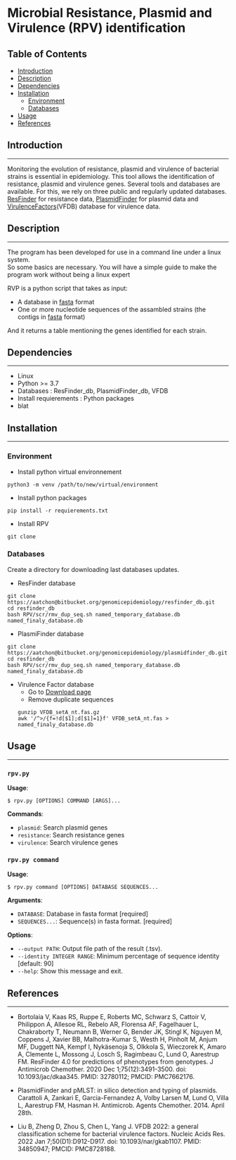 Microbial Resistance, Plasmid and Virulence (RPV) identification 
================================================================

## Table of Contents

  * [Introduction](#introduction)
  * [Description](#description)
  * [Dependencies](#dependencies)
  * [Installation](#installation)
    * [Environment](#environment)
    * [Databases](#databases)
  * [Usage](#usage)
  * [References](#references)


## **Introduction**
--------------------
Monitoring the evolution of resistance, plasmid and virulence of bacterial strains is essential in epidemiology. This tool allows the identification of resistance, plasmid and virulence genes. Several tools and databases are available. For this, we rely on three public and regularly updated databases. [ResFinder](https://bitbucket.org/genomicepidemiology/resfinder_db/src/master/) for resistance data, [PlasmidFinder](https://bitbucket.org/genomicepidemiology/plasmidfinder_db/src/master/) for plasmid data and [VirulenceFactors](http://www.mgc.ac.cn/VFs/main.htm)(VFDB) database for virulence data. 


## **Description**
------------------
The program has been developed for use in a command line under a linux system. \
So some basics are necessary. You will have a simple guide to make the program work without being a linux expert

RVP is a python script that takes as input:
- A database in [fasta](https://en.wikipedia.org/wiki/FASTA_format) format
- One or more nucleotide sequences of the assambled strains (the contigs in [fasta](https://en.wikipedia.org/wiki/FASTA_format) format)

And it returns a table mentioning the genes identified for each strain.

## **Dependencies**
------------

- Linux 
- Python >= 3.7
- Databases : ResFinder_db, PlasmidFinder_db, VFDB
- Install requierements : Python packages
- blat


## **Installation**
-------------------

### **Environment**
  - Install python virtual environnement
  ```
  python3 -m venv /path/to/new/virtual/environment
  ```

  - Install python packages
  ```
  pip install -r requierements.txt
  ```
  - Install RPV
  ```
  git clone 
  ```

### **Databases**
Create a directory for downloading last databases updates.

  - ResFinder database 
  ```
  git clone https://aatchon@bitbucket.org/genomicepidemiology/resfinder_db.git
  cd resfinder_db
  bash RPV/scr/rmv_dup_seq.sh named_temporary_database.db named_finaly_database.db
  ```

  - PlasmiFinder database
  ```
  git clone https://aatchon@bitbucket.org/genomicepidemiology/plasmidfinder_db.git
  cd resfinder_db
  bash RPV/scr/rmv_dup_seq.sh named_temporary_database.db named_finaly_database.db
  ```

  - Virulence Factor database
    - Go to [Download page](http://www.mgc.ac.cn/VFs/Down/VFDB_setA_nt.fas.gz)
    - Remove duplicate sequences
    ```
    gunzip VFDB_setA_nt.fas.gz
    awk '/^>/{f=!d[$1];d[$1]=1}f' VFDB_setA_nt.fas > named_finaly_database.db
    ```

## **Usage**
-------------

### `rpv.py`

**Usage**:

```console
$ rpv.py [OPTIONS] COMMAND [ARGS]...
```

**Commands**:

* `plasmid`: Search plasmid genes
* `resistance`: Search resistance genes
* `virulence`: Search virulence genes

### `rpv.py command`

**Usage**:

```console
$ rpv.py command [OPTIONS] DATABASE SEQUENCES...
```

**Arguments**:

* `DATABASE`: Database in fasta format  [required]
* `SEQUENCES...`: Sequence(s) in fasta format.  [required]

**Options**:

* `--output PATH`: Output file path of the result (.tsv).
* `--identity INTEGER RANGE`: Minimum percentage of sequence identity [default: 90]
* `--help`: Show this message and exit.

## **References**
-----------------

- Bortolaia V, Kaas RS, Ruppe E, Roberts MC, Schwarz S, Cattoir V, Philippon A, Allesoe RL, Rebelo AR, Florensa AF, Fagelhauer L, Chakraborty T, Neumann B, Werner G, Bender JK, Stingl K, Nguyen M, Coppens J, Xavier BB, Malhotra-Kumar S, Westh H, Pinholt M, Anjum MF, Duggett NA, Kempf I, Nykäsenoja S, Olkkola S, Wieczorek K, Amaro A, Clemente L, Mossong J, Losch S, Ragimbeau C, Lund O, Aarestrup FM. ResFinder 4.0 for predictions of phenotypes from genotypes. J Antimicrob Chemother. 2020 Dec 1;75(12):3491-3500. doi: 10.1093/jac/dkaa345. PMID: 32780112; PMCID: PMC7662176.

- PlasmidFinder and pMLST: in silico detection and typing of plasmids. Carattoli A, Zankari E, Garcia-Fernandez A, Volby Larsen M, Lund O, Villa L, Aarestrup FM, Hasman H. Antimicrob. Agents Chemother. 2014. April 28th.

- Liu B, Zheng D, Zhou S, Chen L, Yang J. VFDB 2022: a general classification scheme for bacterial virulence factors. Nucleic Acids Res. 2022 Jan 7;50(D1):D912-D917. doi: 10.1093/nar/gkab1107. PMID: 34850947; PMCID: PMC8728188.
